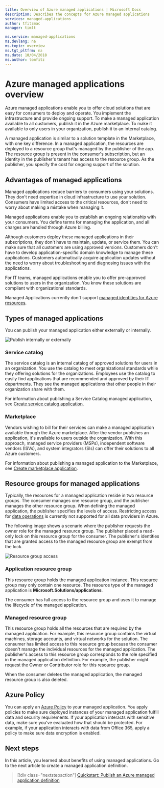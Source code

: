 ```yaml
---
title: Overview of Azure managed applications | Microsoft Docs
description: Describes the concepts for Azure managed applications
services: managed-applications
author: tfitzmac
manager: timlt

ms.service: managed-applications
ms.devlang: na
ms.topic: overview
ms.tgt_pltfrm: na
ms.date: 10/04/2018
ms.author: tomfitz
---
```


# Azure managed applications overview

Azure managed applications enable you to offer cloud solutions that are easy for consumers to deploy and operate. You implement the infrastructure and provide ongoing support. To make a managed application available to all customers, publish it in the Azure marketplace. To make it available to only users in your organization, publish it to an internal catalog. 

A managed application is similar to a solution template in the Marketplace, with one key difference. In a managed application, the resources are deployed to a resource group that's managed by the publisher of the app. The resource group is present in the consumer's subscription, but an identity in the publisher's tenant has access to the resource group. As the publisher, you specify the cost for ongoing support of the solution.

## Advantages of managed applications

Managed applications reduce barriers to consumers using your solutions. They don't need expertise in cloud infrastructure to use your solution. Consumers have limited access to the critical resources, don't need to worry about making a mistake when managing it. 

Managed applications enable you to establish an ongoing relationship with your consumers. You define terms for managing the application, and all charges are handled through Azure billing.

Although customers deploy these managed applications in their subscriptions, they don't have to maintain, update, or service them. You can make sure that all customers are using approved versions. Customers don't have to develop application-specific domain knowledge to manage these applications. Customers automatically acquire application updates without the need to worry about troubleshooting and diagnosing issues with the applications. 

For IT teams, managed applications enable you to offer pre-approved solutions to users in the organization. You know these solutions are compliant with organizational standards.

Managed Applications currently don't support [managed identities for Azure resources](../active-directory/managed-identities-azure-resources/overview.md).

## Types of managed applications

You can publish your managed application either externally or internally.

![Publish internally or externally](./media/overview/manage_app_options.png)

### Service catalog

The service catalog is an internal catalog of approved solutions for users in an organization. You use the catalog to meet organizational standards while they offering solutions for the organizations. Employees use the catalog to easily find applications that are recommended and approved by their IT departments. They see the managed applications that other people in their organization share with them.

For information about publishing a Service Catalog managed application, see [Create service catalog application](publish-service-catalog-app.md).

### Marketplace

Vendors wishing to bill for their services can make a managed application available through the Azure marketplace. After the vendor publishes an application, it's available to users outside the organization. With this approach, managed service providers (MSPs), independent software vendors (ISVs), and system integrators (SIs) can offer their solutions to all Azure customers.

For information about publishing a managed application to the Marketplace, see [Create marketplace application](publish-marketplace-app.md).

## Resource groups for managed applications

Typically, the resources for a managed application reside in two resource groups. The consumer manages one resource group, and the publisher manages the other resource group. When defining the managed application, the publisher specifies the levels of access. Restricting access for [data operations](../role-based-access-control/role-definitions.md) is currently not supported for all data providers in Azure.

The following image shows a scenario where the publisher requests the owner role for the managed resource group. The publisher placed a read-only lock on this resource group for the consumer. The publisher's identities that are granted access to the managed resource group are exempt from the lock.

![Resource group access](./media/overview/access.png)

### Application resource group

This resource group holds the managed application instance. This resource group may only contain one resource. The resource type of the managed application is **Microsoft.Solutions/applications**.

The consumer has full access to the resource group and uses it to manage the lifecycle of the managed application.

### Managed resource group

This resource group holds all the resources that are required by the managed application. For example, this resource group contains the virtual machines, storage accounts, and virtual networks for the solution. The consumer has limited access to this resource group because the consumer doesn't manage the individual resources for the managed application. The publisher's access to this resource group corresponds to the role specified in the managed application definition. For example, the publisher might request the Owner or Contributor role for this resource group.

When the consumer deletes the managed application, the managed resource group is also deleted.

## Azure Policy

You can apply an [Azure Policy](../governance/policy/overview.md) to your managed application. You apply policies to make sure deployed instances of your managed application fulfill data and security requirements. If your application interacts with sensitive data, make sure you've evaluated how that should be protected. For example, if your application interacts with data from Office 365, apply a policy to make sure data encryption is enabled.

## Next steps

In this article, you learned about benefits of using managed applications. Go to the next article to create a managed application definition.

> [!div class="nextstepaction"]
> [Quickstart: Publish an Azure managed application definition](publish-managed-app-definition-quickstart.md)
